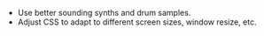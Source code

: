 - Use better sounding synths and drum samples.
- Adjust CSS to adapt to different screen sizes, window resize, etc.
